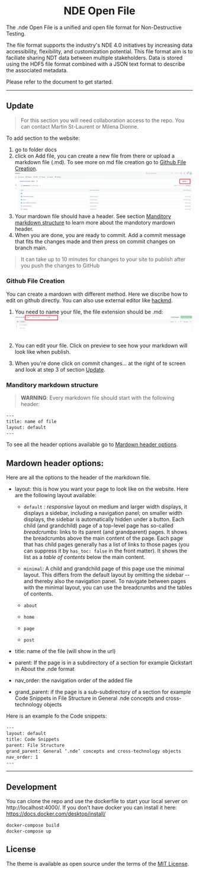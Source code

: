 
<p align="center">
    <h1 align="center">NDE Open File</h1>
</p>

The .nde Open File is a unified and open file format for Non-Destructive Testing. 

The file format supports the industry's NDE 4.0 initiatives by increasing data accessibility, flexibility, and customization potential. This file format aim is to faciliate sharing NDT data between multiple stakeholders. Data is stored using the HDF5 file format combined with a JSON text format to describe the associated metadata. 

Please refer to the document to get started. 

--- 

## Update 

> For this section you will need collaboration access to the repo. You can contact Martin St-Laurent or Milena Dionne. 

To add section to the website: 
1. go to folder docs
2. click on Add file, you can create a new file from there or upload a markdown file (.md). To see more on md file creation go to [Github File Creation](#Github-File-Creation).
![images](./assets/images/addfile.png) 
3. Your mardown file should have a header. See section [Manditory markdown structure](#Manditory-markdown-structure) to learn more about the mandotory mardown header. 
4. When you are done, you are ready to commit. Add a commit message that fits the changes made and then press on commit changes on branch main. 

> It can take up to 10 minutes for changes to your site to publish after you push the changes to GitHub

### Github File Creation

You can create a mardown with different method. Here we discribe how to edit on github directly. You can also use external editor like [hackmd](https://hackmd.io/). 

1. You need to name your file, the file extension should be .md: 
![images](./assets/images/namefile.png) 

2. You can edit your file. Click on preview to see how your markdown will look like when publish. 

3. When you're done click on commit changes... at the right of te screen and look at step 3 of section [Update](#Update).

### Manditory markdown structure 

> **WARNING**: 
> Every markdown file should start with the following header:

```
---
title: name of file 
layout: default
---
```

To see all the header options available go to [Mardown header options](#Mardown-header-options).

## Mardown header options: 

Here are all the options to the header of the markdown file. 

- layout: this is how you want your page to look like on the website. Here are the following layout available: 

    - `default` : *responsive* layout on medium and larger width displays, it displays a sidebar, including a navigation panel; on smaller width displays, the sidebar is automatically hidden under a button. Each child (and grandchild) page of a top-level page has so-called *breadcrumbs*: links to its parent (and grandparent) pages. It shows the breadcrumbs above the main content of the page.
    Each page that has child pages generally has a list of links to those pages (you can suppress it by `has_toc: false` in the front matter). It shows the list as a *table of contents* below the main content.
    
    - `minimal`: A child and grandchild page of this page use the minimal layout. This differs from the default layout by omitting the sidebar -- and thereby also the navigation panel. To navigate between pages with the minimal layout, you can use the breadcrumbs and the tables of contents.

    - `about` 
    - `home` 
    - `page`
    - `post`

- title: name of the file (will show in the url)
- parent: If the page is in a subdirectory of a section for example Qickstart in About the .nde format 
- nav_order: the navigation order of the added file 
- grand_parent: if the page is a sub-subdirectory of a section for example Code Snippets in File Structure in General .nde concepts and cross-technology objects 

Here is an example fo the Code snippets: 

```
---
layout: default
title: Code Snippets 
parent: File Structure
grand_parent: General ‘.nde’ concepts and cross-technology objects 
nav_order: 1
---
```

--- 
## Development
You can clone the repo and use the dockerfile to start your local server on http://localhost:4000/. If you don't have docker you can install it here: https://docs.docker.com/desktop/install/

```
docker-compose build
docker-compose up 
```

## License

The theme is available as open source under the terms of the [MIT License](http://opensource.org/licenses/MIT).



